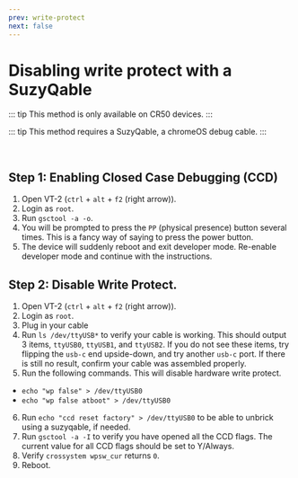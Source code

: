 ```yaml
---
prev: write-protect
next: false
---
```


# Disabling write protect with a SuzyQable

::: tip
This method is only available on CR50 devices.
:::

::: tip
This method requires a SuzyQable, a chromeOS debug cable.
:::

<br>

## Step 1: Enabling Closed Case Debugging (CCD)

1. Open VT-2 (`ctrl` + `alt` + `f2` (right arrow)).
2. Login as `root`.
3. Run `gsctool -a -o`. 
4. You will be prompted to press the `PP` (physical presence) button several times. This is a fancy way of saying to press the power button.
5. The device will suddenly reboot and exit developer mode. Re-enable developer mode and continue with the instructions.

## Step 2: Disable Write Protect.
1. Open VT-2 (`ctrl` + `alt` + `f2` (right arrow)).
2. Login as `root`.
3. Plug in your cable
4. Run `ls /dev/ttyUSB*` to verify your cable is working. This should output 3 items, `ttyUSB0`, `ttyUSB1`, and `ttyUSB2`. If you do not see these items, try flipping the `usb-c` end upside-down, and try another `usb-c` port. If there is still no result, confirm your cable was assembled properly.
5. Run the following commands. This will disable hardware write protect.
  - `echo "wp false" > /dev/ttyUSB0`
  - `echo "wp false atboot" > /dev/ttyUSB0`
6. Run `echo "ccd reset factory" > /dev/ttyUSB0` to be able to unbrick using a suzyqable, if needed.
7. Run `gsctool -a -I` to verify you have opened all the CCD flags. The current value for all CCD flags should be set to Y/Always.
8. Verify `crossystem wpsw_cur` returns `0`.
9. Reboot.

